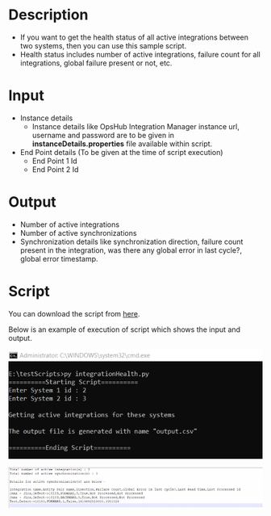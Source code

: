 # Description

- If you want to get the health status of all active integrations between two systems, then you can use this sample script.
- Health status includes number of active integrations, failure count for all integrations, global failure present or not, etc.

# Input

- Instance details  
  - Instance details like OpsHub Integration Manager instance url, username and password are to be given in **instanceDetails.properties** file available within script.
- End Point details (To be given at the time of script execution)  
  - End Point 1 Id  
  - End Point 2 Id

# Output

- Number of active integrations
- Number of active synchronizations
- Synchronization details like synchronization direction, failure count present in the integration, was there any global error in last cycle?, global error timestamp.

# Script

You can download the script from [here](https://opshubtrial-my.sharepoint.com/:u:/g/personal/support_opshub_com/EcIhGxnr2M9Nt1mK2w-i7ZAB0O2XJ1-Sc8q8OnWYgZqPGg).

Below is an example of execution of script which shows the input and output.

<p align="center">
  <img src="../../assets/Admin-API-Rest-2.png" width="700px"/>
</p>

<p align="center">
  <img src="../../assets/Admin-API-Rest-4a.png" width="700px" />
</p>




